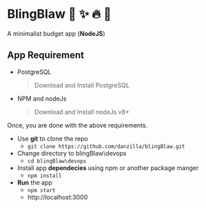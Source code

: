 # BlingBlaw  :green_heart: :sparkles: :fire: :tada:
A minimalist budget app (**NodeJS**)

## App Requirement
- PostgreSQL
	> Download and Install PostgreSQL
- NPM and nodeJs
	> Download and Install nodeJs v8+

Once, you are done with the above requirements.
- Use **git** to clone the repo
	* `git clone https://github.com/danzilla/blingBlaw.git`
- Change directory to blingBlaw\devops
	* `cd blingBlaw\devops`
- Install app **dependecies** using npm or another package manger
	* `npm install`
- **Run** the app
	* `npm start`
	* http://localhost:3000
